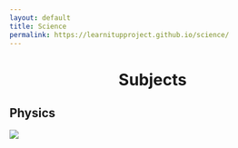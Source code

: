 ```yaml
---
layout: default
title: Science
permalink: https://learnitupproject.github.io/science/
---
```

<style>
  h1 {
    text-align: center;
  ul {
    color: ##ffffff;
  }
  h2 {
    text-align: center;
  }
 </style>
<h1><b>Subjects</b></h1>
<h2>Physics</h2>
<a href="https://drive.google.com/open?id=1RRLWAsuL_sU8AwE7LhBqAk3BRi8T99bW"><img src="http://www.gpb.org/sites/www.gpb.org/files/_field_production_main_image/physics_fundamentals.jpg"></a>
